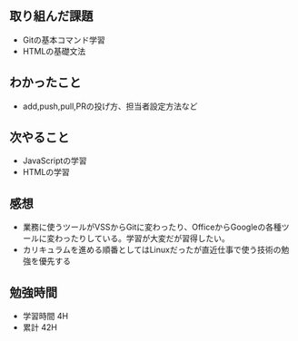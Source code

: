## 取り組んだ課題
- Gitの基本コマンド学習
- HTMLの基礎文法
## わかったこと
- add,push,pull,PRの投げ方、担当者設定方法など
## 次やること
- JavaScriptの学習
- HTMLの学習
## 感想
- 業務に使うツールがVSSからGitに変わったり、OfficeからGoogleの各種ツールに変わったりしている。学習が大変だが習得したい。
- カリキュラムを進める順番としてはLinuxだったが直近仕事で使う技術の勉強を優先する
## 勉強時間
- 学習時間 4H
- 累計 42H
